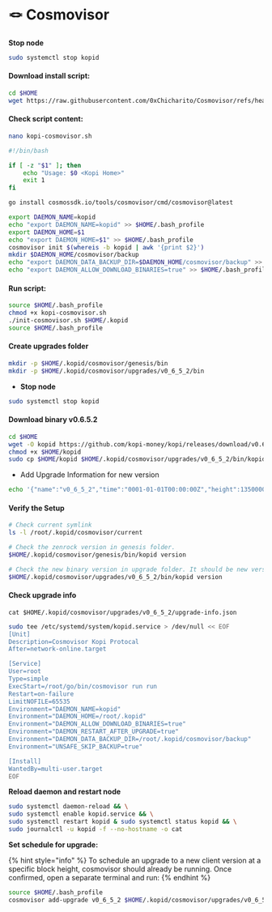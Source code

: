 # 🪢 Cosmovisor

**Stop node**

```bash
sudo systemctl stop kopid
```

#### Download install script: <a href="#download-install-script" id="download-install-script"></a>

```bash
cd $HOME
wget https://raw.githubusercontent.com/0xChicharito/Cosmovisor/refs/heads/main/kopi-cosmovisor.sh
```

#### Check script content: <a href="#check-script-content" id="check-script-content"></a>

```bash
nano kopi-cosmovisor.sh
```

```bash
#!/bin/bash

if [ -z "$1" ]; then
    echo "Usage: $0 <Kopi Home>"
    exit 1
fi

go install cosmossdk.io/tools/cosmovisor/cmd/cosmovisor@latest

export DAEMON_NAME=kopid
echo "export DAEMON_NAME=kopid" >> $HOME/.bash_profile
export DAEMON_HOME=$1
echo "export DAEMON_HOME=$1" >> $HOME/.bash_profile
cosmovisor init $(whereis -b kopid | awk '{print $2}')
mkdir $DAEMON_HOME/cosmovisor/backup
echo "export DAEMON_DATA_BACKUP_DIR=$DAEMON_HOME/cosmovisor/backup" >> $HOME/.bash_profile
echo "export DAEMON_ALLOW_DOWNLOAD_BINARIES=true" >> $HOME/.bash_profile
```

#### Run script: <a href="#run-script" id="run-script"></a>

```bash
source $HOME/.bash_profile
chmod +x kopi-cosmovisor.sh
./init-cosmovisor.sh $HOME/.kopid
source $HOME/.bash_profile
```

#### **Create upgrades folder** <a href="#create-upgrades-folder" id="create-upgrades-folder"></a>

```bash
mkdir -p $HOME/.kopid/cosmovisor/genesis/bin
mkdir -p $HOME/.kopid/cosmovisor/upgrades/v0_6_5_2/bin
```

* **Stop node**

```bash
sudo systemctl stop kopid
```

#### **Download binary** v0.6.5.2 <a href="#download-binary-v5.5.0" id="download-binary-v5.5.0"></a>

```bash
cd $HOME
wget -O kopid https://github.com/kopi-money/kopi/releases/download/v0.6.5.2/kopid-v0.6.5.2-linux-amd64-static
chmod +x $HOME/kopid
sudo cp $HOME/kopid $HOME/.kopid/cosmovisor/upgrades/v0_6_5_2/bin/kopid
```

* Add Upgrade Information for new version

```bash
echo '{"name":"v0_6_5_2","time":"0001-01-01T00:00:00Z","height":1350000}' > $HOME/.kopid/cosmovisor/upgrades/v0.6.5.2/upgrade-info.json
```

#### **Verify the Setup** <a href="#verify-the-setup" id="verify-the-setup"></a>

```bash
# Check current symlink
ls -l /root/.kopid/cosmovisor/current
```

```bash
# Check the zenrock version in genesis folder.
$HOME/.kopid/cosmovisor/genesis/bin/kopid version
```

```bash
# Check the new binary version in upgrade folder. It should be new version v0.13.0
$HOME/.kopid/cosmovisor/upgrades/v0_6_5_2/bin/kopid version
```

#### Check upgrade info <a href="#check-upgrade-info" id="check-upgrade-info"></a>

```
cat $HOME/.kopid/cosmovisor/upgrades/v0_6_5_2/upgrade-info.json
```

```bash
sudo tee /etc/systemd/system/kopid.service > /dev/null << EOF
[Unit]
Description=Cosmovisor Kopi Protocal 
After=network-online.target

[Service]
User=root
Type=simple
ExecStart=/root/go/bin/cosmovisor run run
Restart=on-failure
LimitNOFILE=65535
Environment="DAEMON_NAME=kopid"
Environment="DAEMON_HOME=/root/.kopid"
Environment="DAEMON_ALLOW_DOWNLOAD_BINARIES=true"
Environment="DAEMON_RESTART_AFTER_UPGRADE=true"
Environment="DAEMON_DATA_BACKUP_DIR=/root/.kopid/cosmovisor/backup"
Environment="UNSAFE_SKIP_BACKUP=true"

[Install]
WantedBy=multi-user.target
EOF
```

**Reload daemon and restart node**

```bash
sudo systemctl daemon-reload && \
sudo systemctl enable kopid.service && \
sudo systemctl restart kopid & sudo systemctl status kopid && \
sudo journalctl -u kopid -f --no-hostname -o cat
```

**Set schedule for upgrade:**

{% hint style="info" %}
To schedule an upgrade to a new client version at a specific block height, cosmovisor should already be running. Once confirmed, open a separate terminal and run:
{% endhint %}

```bash
source $HOME/.bash_profile
cosmovisor add-upgrade v0_6_5_2 $HOME/.kopid/cosmovisor/upgrades/v0_6_5_2/bin/kopid --force --upgrade-height 1350000
```
